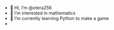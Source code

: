 - 👋 Hi, I’m @otera256
- 👀 I’m interested in mathematics
- 🌱 I’m currently learning Python to make a game
- 

<!---
otera256/otera256 is a ✨ special ✨ repository because its `README.md` (this file) appears on your GitHub profile.
You can click the Preview link to take a look at your changes.
--->
